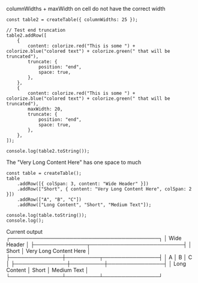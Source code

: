 columnWidths + maxWidth on cell do not have the correct width

```
const table2 = createTable({ columnWidths: 25 });

// Test end truncation
table2.addRow([
    {
        content: colorize.red("This is some ") + colorize.blue("colored text") + colorize.green(" that will be truncated"),
        truncate: {
            position: "end",
            space: true,
        },
    },
    {
        content: colorize.red("This is some ") + colorize.blue("colored text") + colorize.green(" that will be truncated"),
        maxWidth: 20,
        truncate: {
            position: "end",
            space: true,
        },
    },
]);

console.log(table2.toString());
```

The "Very Long Content Here" has one space to much

```
const table = createTable();
table
    .addRow([{ colSpan: 3, content: "Wide Header" }])
    .addRow(["Short", { content: "Very Long Content Here", colSpan: 2 }])
    .addRow(["A", "B", "C"])
    .addRow(["Long Content", "Short", "Medium Text"]);

console.log(table.toString());
console.log();
```

Current output
┌────────────────────────────────────────┐
│ Wide Header │
├──────────────┬─────────────────────────┤
│ Short │ Very Long Content Here │
├──────────────┼─────────┬───────────────┤
│ A │ B │ C │
├──────────────┼─────────┼───────────────┤
│ Long Content │ Short │ Medium Text │
└──────────────┴─────────┴───────────────┘
